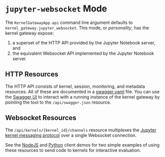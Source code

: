 # `jupyter-websocket` Mode

The `KernelGatewayApp.api` command line argument defaults to `kernel_gateway.jupyter_websocket`. This mode, or *personality*, has the kernel gateway expose:

1. a superset of the HTTP API provided by the Jupyter Notebook server, and
1. the equivalent Websocket API implemented by the Jupyter Notebook server.

## HTTP Resources

The HTTP API consists of kernel, session, monitoring, and metadata resources. All of these are documented in a [swagger.yaml](https://github.com/jupyter/kernel_gateway/blob/master/kernel_gateway/jupyter_websocket/swagger.yaml) file. You can use the [Swagger UI](http://petstore.swagger.io) to interact with a running instance of the kernel gateway by pointing the tool to the `/api/swagger.json` resource.

## Websocket Resources

The `/api/kernels/{kernel_id}/channels` resource multiplexes the [Jupyter kernel messaging protocol](https://jupyter-client.readthedocs.io/en/latest/messaging.html) over a single Websocket connection.

See the [NodeJS](https://github.com/jupyter/kernel_gateway_demos/tree/master/node_client_example) and [Python](https://github.com/jupyter/kernel_gateway_demos/tree/master/python_client_example) client demos for two simple examples of using these resources to send code to kernels for interactive evaluation.
